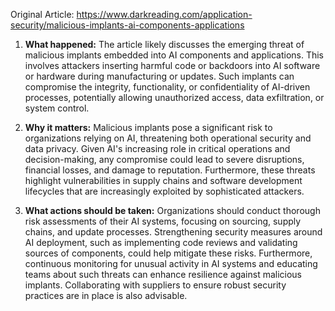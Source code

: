 Original Article: https://www.darkreading.com/application-security/malicious-implants-ai-components-applications

1) **What happened:** The article likely discusses the emerging threat of malicious implants embedded into AI components and applications. This involves attackers inserting harmful code or backdoors into AI software or hardware during manufacturing or updates. Such implants can compromise the integrity, functionality, or confidentiality of AI-driven processes, potentially allowing unauthorized access, data exfiltration, or system control.

2) **Why it matters:** Malicious implants pose a significant risk to organizations relying on AI, threatening both operational security and data privacy. Given AI's increasing role in critical operations and decision-making, any compromise could lead to severe disruptions, financial losses, and damage to reputation. Furthermore, these threats highlight vulnerabilities in supply chains and software development lifecycles that are increasingly exploited by sophisticated attackers.

3) **What actions should be taken:** Organizations should conduct thorough risk assessments of their AI systems, focusing on sourcing, supply chains, and update processes. Strengthening security measures around AI deployment, such as implementing code reviews and validating sources of components, could help mitigate these risks. Furthermore, continuous monitoring for unusual activity in AI systems and educating teams about such threats can enhance resilience against malicious implants. Collaborating with suppliers to ensure robust security practices are in place is also advisable.